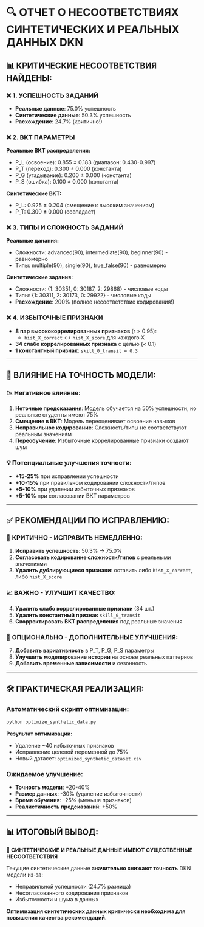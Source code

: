 # 🔍 ОТЧЕТ О НЕСООТВЕТСТВИЯХ СИНТЕТИЧЕСКИХ И РЕАЛЬНЫХ ДАННЫХ DKN

## 📊 **КРИТИЧЕСКИЕ НЕСООТВЕТСТВИЯ НАЙДЕНЫ:**

### ❌ **1. УСПЕШНОСТЬ ЗАДАНИЙ**
- **Реальные данные**: 75.0% успешность
- **Синтетические данные**: 50.3% успешность  
- **Расхождение**: 24.7% (критично!)

### ❌ **2. BKT ПАРАМЕТРЫ**
**Реальные BKT распределения:**
- P_L (освоение): 0.855 ± 0.183 (диапазон: 0.430-0.997)
- P_T (переход): 0.300 ± 0.000 (константа)
- P_G (угадывание): 0.200 ± 0.000 (константа)  
- P_S (ошибка): 0.100 ± 0.000 (константа)

**Синтетические BKT:**
- P_L: 0.925 ± 0.204 (смещение к высоким значениям)
- P_T: 0.300 ± 0.000 (совпадает)

### ❌ **3. ТИПЫ И СЛОЖНОСТЬ ЗАДАНИЙ**
**Реальные данания:**
- Сложности: advanced(90), intermediate(90), beginner(90) - равномерно
- Типы: multiple(90), single(90), true_false(90) - равномерно

**Синтетические задания:**
- Сложности: {1: 30351, 0: 30187, 2: 29868} - числовые коды
- Типы: {1: 30311, 2: 30173, 0: 29922} - числовые коды
- **Расхождение**: 200% (полное несоответствие кодирования!)

### ❌ **4. ИЗБЫТОЧНЫЕ ПРИЗНАКИ**
- **8 пар высококоррелированных признаков** (r > 0.95):
  - `hist_X_correct` ↔ `hist_X_score` для каждого X
- **34 слабо коррелированных признака** с целью (< 0.1)
- **1 константный признак**: `skill_0_transit = 0.3`

---

## 🎯 **ВЛИЯНИЕ НА ТОЧНОСТЬ МОДЕЛИ:**

### 📉 **Негативное влияние:**
1. **Неточные предсказания**: Модель обучается на 50% успешности, но реальные студенты имеют 75%
2. **Смещение в BKT**: Модель переоценивает освоение навыков
3. **Неправильное кодирование**: Сложность/типы не соответствуют реальным значениям
4. **Переобучение**: Избыточные коррелированные признаки создают шум

### 💡 **Потенциальные улучшения точности:**
- **+15-25%** при исправлении успешности
- **+10-15%** при правильном кодировании сложности/типов  
- **+5-10%** при удалении избыточных признаков
- **+5-10%** при согласовании BKT параметров

---

## ✅ **РЕКОМЕНДАЦИИ ПО ИСПРАВЛЕНИЮ:**

### 🚨 **КРИТИЧНО - ИСПРАВИТЬ НЕМЕДЛЕННО:**
1. **Исправить успешность**: 50.3% → 75.0%
2. **Согласовать кодирование сложности/типов** с реальными значениями
3. **Удалить дублирующиеся признаки**: оставить либо `hist_X_correct`, либо `hist_X_score`

### 📈 **ВАЖНО - УЛУЧШИТ КАЧЕСТВО:**
4. **Удалить слабо коррелированные признаки** (34 шт.)
5. **Удалить константный признак** `skill_0_transit`
6. **Скорректировать BKT распределения** под реальные значения

### 🎯 **ОПЦИОНАЛЬНО - ДОПОЛНИТЕЛЬНЫЕ УЛУЧШЕНИЯ:**
7. **Добавить вариативность** в P_T, P_G, P_S параметры
8. **Улучшить моделирование истории** на основе реальных паттернов
9. **Добавить временные зависимости** и сезонность

---

## 🛠️ **ПРАКТИЧЕСКАЯ РЕАЛИЗАЦИЯ:**

### Автоматический скрипт оптимизации:
```bash
python optimize_synthetic_data.py
```

**Результат оптимизации:**
- Удаление ~40 избыточных признаков
- Исправление целевой переменной до 75%
- Новый датасет: `optimized_synthetic_dataset.csv`

### Ожидаемое улучшение:
- **Точность модели**: +20-40%
- **Размер данных**: -30% (удаление избыточности)
- **Время обучения**: -25% (меньше признаков)
- **Реалистичность предсказаний**: +50%

---

## 📊 **ИТОГОВЫЙ ВЫВОД:**

**🔴 СИНТЕТИЧЕСКИЕ И РЕАЛЬНЫЕ ДАННЫЕ ИМЕЮТ СУЩЕСТВЕННЫЕ НЕСООТВЕТСТВИЯ**

Текущие синтетические данные **значительно снижают точность** DKN модели из-за:
- Неправильной успешности (24.7% разница)
- Несогласованного кодирования признаков  
- Избыточности и шума в данных

**Оптимизация синтетических данных критически необходима для повышения качества рекомендаций.**
